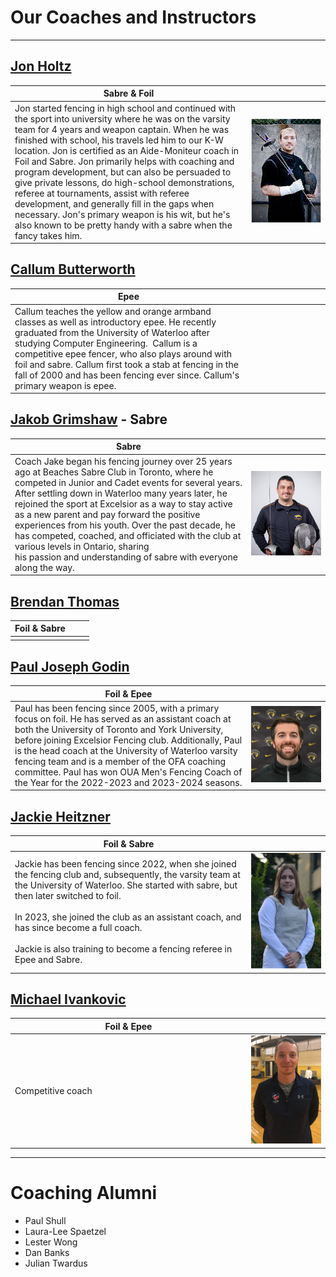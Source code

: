 # Our Coaches and Instructors

---

<style>
table {
  width: auto;
}
table th:first-of-type {
    width: 75%;
}
table th:nth-of-type(2) {
    width: 25%;
}
</style>
## [Jon Holtz](mailto:jon@excelsiorfencing.ca)

| Sabre & Foil                                                                                                                                                                                                                                                                                                                                                                                                                                                                                                                                                                                                                                                  |                                                          |
| ------------------------------------------------------------------------------------------------------------------------------------------------------------------------------------------------------------------------------------------------------------------------------------------------------------------------------------------------------------------------------------------------------------------------------------------------------------------------------------------------------------------------------------------------------------------------------------------------------------------------------------------------------------- | -------------------------------------------------------- |
| Jon started fencing in high school and continued with the sport into university where he was on the varsity team for 4 years and weapon captain. When he was finished with school, his travels led him to our K-W location. Jon is certified as an Aide-Moniteur coach in Foil and Sabre. Jon primarily helps with coaching and program development, but can also be persuaded to give private lessons, do high-school demonstrations, referee at tournaments, assist with referee development, and generally fill in the gaps when necessary. Jon's primary weapon is his wit, but he's also known to be pretty handy with a sabre when the fancy takes him. | [![jon](images/coaches/jon.jpg)](images/coaches/jon.jpg) |

## [Callum Butterworth](mailto:callum@excelsiorfencing.ca)

| Epee                                                                                                                                                                                                                                                                                                                                                                                     |     |
| ---------------------------------------------------------------------------------------------------------------------------------------------------------------------------------------------------------------------------------------------------------------------------------------------------------------------------------------------------------------------------------------- | --- |
| Callum teaches the yellow and orange armband classes as well as introductory epee. He recently graduated from the University of Waterloo after studying Computer Engineering.  Callum is a competitive epee fencer, who also plays around with foil and sabre. Callum first took a stab at fencing in the fall of 2000 and has been fencing ever since. Callum's primary weapon is epee. |     |

## [Jakob Grimshaw](mailto:jake@excelsiorfencing.ca) - Sabre

| Sabre                                                                                                                                                                                                                                                                                                                                                                                                                                                                                                                                 |                                                                                               |
| ------------------------------------------------------------------------------------------------------------------------------------------------------------------------------------------------------------------------------------------------------------------------------------------------------------------------------------------------------------------------------------------------------------------------------------------------------------------------------------------------------------------------------------- | --------------------------------------------------------------------------------------------- |
| Coach Jake began his fencing journey over 25 years ago at Beaches Sabre Club in Toronto, where he competed in Junior and Cadet events for several years. After settling down in Waterloo many years later, he rejoined the sport at Excelsior as a way to stay active as a new parent and pay forward the positive experiences from his youth. Over the past decade, he has competed, coached, and officiated with the club at various levels in Ontario, sharing his passion and understanding of sabre with everyone along the way. | [![Jacob_Grimshaw.png](images/coaches/Jacob_Grimshaw.png)](images/coaches/Jacob_Grimshaw.png) |

## [Brendan Thomas](mailto:brendan@excelsiorfencing.ca)

| Foil & Sabre |     |
| ------------ | --- |
|              |     |

## [Paul Joseph Godin](mailto:paul.joseph.godin@gmail.com)

| Foil & Epee                                                                                                                                                                                                                                                                                                                                                                                                                        |                                                                                   |
| ---------------------------------------------------------------------------------------------------------------------------------------------------------------------------------------------------------------------------------------------------------------------------------------------------------------------------------------------------------------------------------------------------------------------------------- | --------------------------------------------------------------------------------- |
| Paul has been fencing since 2005, with a primary focus on foil. He has served as an assistant coach at both the University of Toronto and York University, before joining Excelsior Fencing club. Additionally, Paul is the head coach at the University of Waterloo varsity fencing team and is a member of the OFA coaching committee. Paul has won OUA Men's Fencing Coach of the Year for the 2022-2023 and 2023-2024 seasons. | [![Paul_Godin.png](images/coaches/Paul_Godin.png)](images/coaches/Paul_Godin.png) |

## [Jackie Heitzner](mailto:jackieheitzner1414@gmail.com)

| Foil & Sabre                                                                                                                                                                                                                                                                                                                                                                 |                                                                                                  |
| ---------------------------------------------------------------------------------------------------------------------------------------------------------------------------------------------------------------------------------------------------------------------------------------------------------------------------------------------------------------------------- | ------------------------------------------------------------------------------------------------ |
| Jackie has been fencing since 2022, when she joined the fencing club and, subsequently, the varsity team at the University of Waterloo. She started with sabre, but then later switched to foil.<br><br>In 2023, she joined the club as an assistant coach, and has since become a full coach.<br><br>Jackie is also training to become a fencing referee in Epee and Sabre. | [![Jackie_Heitzner.png](images/coaches/Jackie_Heitzner.png)](images/coaches/Jackie_Heitzner.png) |

## [Michael Ivankovic](mailto:michael.ivankovic@gmail.com)

| Foil & Epee       |                                                                |
| ----------------- | -------------------------------------------------------------- |
| Competitive coach | [![Michael_Ivankovic.jpg](images/coaches/Michael_Ivankovic.jpg)](images/coaches/Michael_Ivankovic.jpg) |

---

# Coaching Alumni

- Paul Shull  
- Laura-Lee Spaetzel  
- Lester Wong  
- Dan Banks  
- Julian Twardus
